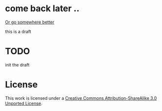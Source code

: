 # come back later ..

[Or go somewhere better](http://www.google.com/)

this is a draft

# TODO

init the draft

# License

This work is licensed under a [Creative Commons Attribution-ShareAlike 3.0 Unported License](http://creativecommons.org/licenses/by-sa/3.0/).
